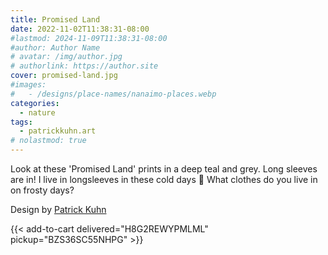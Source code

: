 ```yaml
---
title: Promised Land
date: 2022-11-02T11:38:31-08:00
#lastmod: 2024-11-09T11:38:31-08:00
#author: Author Name
# avatar: /img/author.jpg
# authorlink: https://author.site
cover: promised-land.jpg
#images:
#   - /designs/place-names/nanaimo-places.webp
categories:
  - nature
tags:
  - patrickkuhn.art
# nolastmod: true
---
```



Look at these 'Promised Land' prints in a deep teal and grey. Long sleeves are in! I live in longsleeves in these cold days 💙 What clothes do you live in on frosty days? 

<!--more-->
Design by [Patrick Kuhn](https://www.instagram.com/patrickkuhn.art/?hl=en)

{{< add-to-cart delivered="H8G2REWYPMLML" pickup="BZS36SC55NHPG" >}}
